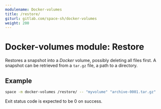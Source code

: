 ```yaml
---
modulename: Docker-volumes
title: /restore/
giturl: gitlab.com/space-sh/docker-volumes
weight: 200
---
```

# Docker-volumes module: Restore

Restores a snapshot into a _Docker_ volume, possibly deleting all files first.
A snapshot can be retrieved from a `tar.gz` file, a path to a directory.

## Example

```sh
space -m docker-volumes /restore/ -- "myvolume" "archive-0001.tar.gz"
```

Exit status code is expected to be 0 on success.
